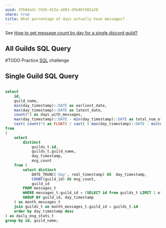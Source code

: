 ```yaml
---
uuid: 3fb84a3c-742b-423a-a881-d5b46fd82a28
share: true
title: What percentage of days actually have messages?
---
```

See [How to get message count by day for a single discord guild?](/fe3d485e-3f96-4cbd-8a63-2feda6021e8e)

## All Guilds SQL Query

#TODO Practice [SQL](/9bf437f1-b997-4df7-9cb5-d1dcb65fb892) challenge

## Single Guild SQL Query


``` SQL

select 
	id,
	guild_name,
	min(day_timestamp)::DATE as earliest_date,
	max(day_timestamp)::DATE as latest_date,
	count(*) as days_with_messages,
    max(day_timestamp)::DATE - min(day_timestamp)::DATE as total_num_of_days,
    cast( count(*) as FLOAT) / cast( ( max(day_timestamp)::DATE - min(day_timestamp)::DATE ) as Float)* 100 as percentage_of_days
from
(
	select 
		distinct 
			guilds_t.id,
			guilds_t.guild_name,
			day_timestamp,
			msg_count 
	from (
		select distinct
			DATE_TRUNC('day', real_timestamp) AS  day_timestamp,
		    COUNT(guild_id) AS msg_count,
		    guild_id 
		FROM messages_t
		WHERE messages_t.guild_id = (SELECT id from guilds_t LIMIT 1 offset 0)
		GROUP BY guild_id, day_timestamp
	) as month_messages_t
	join guilds_t on month_messages_t.guild_id = guilds_t.id
	order by day_timestamp desc
) as daily_msg_stats_t
group by id, guild_name;

```